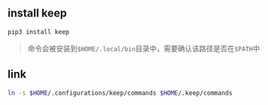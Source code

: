 ## install keep
```sh
pip3 install keep
```
> 命令会被安装到`$HOME/.local/bin`目录中，需要确认该路径是否在`$PATH`中
## link
```sh
ln -s $HOME/.configurations/keep/commands $HOME/.keep/commands
```
